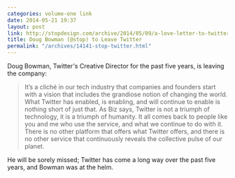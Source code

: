 ```yaml
---
categories: volume-one link
date: 2014-05-21 19:37
layout: post
link: http://stopdesign.com/archive/2014/05/09/a-love-letter-to-twitter.html
title: Doug Bowman (@stop) to Leave Twitter
permalink: "/archives/14141-stop-twitter.html"
---
```



Doug Bowman, Twitter's Creative Director for the past five years, is leaving the company: 

> It’s a cliché in our tech industry that companies and founders start with a vision that includes the grandiose notion of changing the world. What Twitter has enabled, is enabling, and will continue to enable is nothing short of just that. As Biz says, Twitter is not a triumph of technology, it is a triumph of humanity. It all comes back to people like you and me who use the service, and what we continue to do with it. There is no other platform that offers what Twitter offers, and there is no other service that continuously reveals the collective pulse of our planet.

He will be sorely missed; Twitter has come a long way over the past five years, and Bowman was at the helm. 
